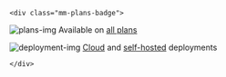 ```{raw} html
<div class="mm-plans-badge">
```

![plans-img](/_static/images/badges/flag_icon.svg) Available on [all plans](https://mattermost.com/pricing/)

![deployment-img](/_static/images/badges/deployment_icon.svg) [Cloud](https://mattermost.com/sign-up/) and [self-hosted](https://mattermost.com/deploy/) deployments

```{raw} html
</div>
```